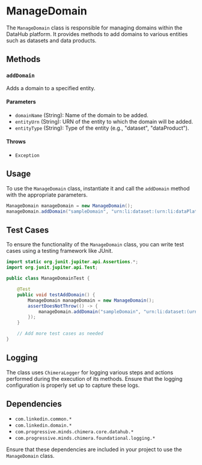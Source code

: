 # ManageDomain

The `ManageDomain` class is responsible for managing domains within the DataHub platform. It provides methods to add domains to various entities such as datasets and data products.

## Methods

### `addDomain`

Adds a domain to a specified entity.

#### Parameters

- `domainName` (String): Name of the domain to be added.
- `entityUrn` (String): URN of the entity to which the domain will be added.
- `entityType` (String): Type of the entity (e.g., "dataset", "dataProduct").

#### Throws

- `Exception`

## Usage

To use the `ManageDomain` class, instantiate it and call the `addDomain` method with the appropriate parameters.

```java
ManageDomain manageDomain = new ManageDomain();
manageDomain.addDomain("sampleDomain", "urn:li:dataset:(urn:li:dataPlatform:hive,SampleDataset,PROD)", "dataset");
```

## Test Cases

To ensure the functionality of the `ManageDomain` class, you can write test cases using a testing framework like JUnit.

```java
import static org.junit.jupiter.api.Assertions.*;
import org.junit.jupiter.api.Test;

public class ManageDomainTest {

    @Test
    public void testAddDomain() {
        ManageDomain manageDomain = new ManageDomain();
        assertDoesNotThrow(() -> {
            manageDomain.addDomain("sampleDomain", "urn:li:dataset:(urn:li:dataPlatform:hive,SampleDataset,PROD)", "dataset");
        });
    }

    // Add more test cases as needed
}
```

## Logging

The class uses `ChimeraLogger` for logging various steps and actions performed during the execution of its methods. Ensure that the logging configuration is properly set up to capture these logs.

## Dependencies

- `com.linkedin.common.*`
- `com.linkedin.domain.*`
- `com.progressive.minds.chimera.core.datahub.*`
- `com.progressive.minds.chimera.foundational.logging.*`

Ensure that these dependencies are included in your project to use the `ManageDomain` class.